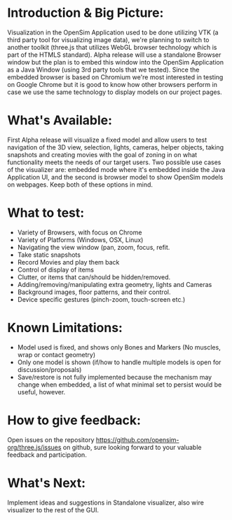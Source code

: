 Introduction & Big Picture:
===========================
Visualization in the OpenSim Application used to be done utilizing VTK (a third party tool for visualizing image data), we're planning to switch to another toolkit (three.js that utilizes WebGL browser technology which is part of the HTMLS standard). Alpha release will use a standalone Browser window but the plan is to embed this window into the OpenSim Application as a Java Window (using 3rd party tools that we tested). Since the embedded browser is based on Chromium we're most interested in testing on Google Chrome but it is good to know how other browsers perform in case we use the same technology to display models on our project pages.

What's Available:
=================
First Alpha release will visualize a fixed model and allow users to test navigation of the 3D view, selection, lights, cameras, helper objects, taking snapshots and creating movies with the goal of zoning in on what functionality meets the needs of our target users. Two possible use cases of the visualizer are: embedded mode where it's embedded inside the Java Application UI, and the second is browser model to show OpenSim models on webpages. Keep both of these options in mind.

What to test:
==============
- Variety of Browsers, with focus on Chrome
- Variety of Platforms (Windows, OSX, Linux)
- Navigating the view window (pan, zoom, focus, refit.
- Take static snapshots
- Record Movies and play them back
- Control of display of items
- Clutter, or items that can/should be hidden/removed.
- Adding/removing/manipulating extra geometry, lights and Cameras
- Background images, floor patterns, and their control.
- Device specific gestures (pinch-zoom, touch-screen etc.)

Known Limitations:
===================
- Model used is fixed, and shows only Bones and Markers (No muscles, wrap or contact geometry)
- Only one model is shown (if/how to handle multiple models is open for discussion/proposals)
- Save/restore is not fully implemented because the mechanism may change when embedded, a list of what minimal set to persist would be useful, however.

How to give feedback:
=====================
Open issues on the repository https://github.com/opensim-org/three.js/issues on github, sure looking forward to your valuable feedback and participation.

What's Next:
============
Implement ideas and suggestions in Standalone visualizer, also wire visualizer to the rest of the GUI. 
